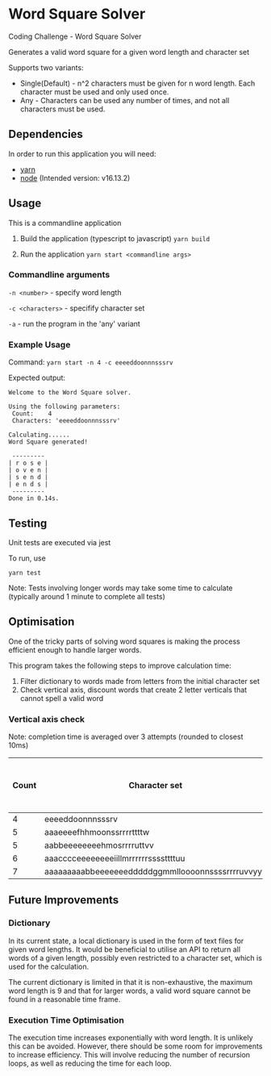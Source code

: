 # Word Square Solver

Coding Challenge - Word Square Solver

Generates a valid word square for a given word length and character set

Supports two variants:

- Single(Default) - n^2 characters must be given for n word length. Each character must be used and only used once.
- Any - Characters can be used any number of times, and not all characters must be used.

## Dependencies

In order to run this application you will need:

- [yarn](https://yarnpkg.com/)
- [node](https://nodejs.org/en/) (Intended version: v16.13.2)

## Usage

This is a commandline application

1. Build the application (typescript to javascript)
   `yarn build`

2. Run the application
   `yarn start <commandline args>`

### Commandline arguments

`-n <number>` - specify word length

`-c <characters>` - specifify character set

`-a` - run the program in the 'any' variant

### Example Usage

Command:
`yarn start -n 4 -c eeeeddoonnnsssrv`

Expected output:

```
Welcome to the Word Square solver.

Using the following parameters:
 Count:    4
 Characters: 'eeeeddoonnnsssrv'

Calculating......
Word Square generated!

 ---------
| r o s e |
| o v e n |
| s e n d |
| e n d s |
 ---------
Done in 0.14s.
```

## Testing

Unit tests are executed via jest

To run, use

`yarn test`

Note: Tests involving longer words may take some time to calculate (typically around 1 minute to complete all tests)

## Optimisation

One of the tricky parts of solving word squares is making the process efficient enough to handle larger words.

This program takes the following steps to improve calculation time:

1. Filter dictionary to words made from letters from the initial character set
2. Check vertical axis, discount words that create 2 letter verticals that cannot spell a valid word

### Vertical axis check

Note: completion time is averaged over 3 attempts (rounded to closest 10ms)

| Count | Character set                                     | Execution time without check (ms) | Execution time with check (ms) |
| ----- | ------------------------------------------------- | --------------------------------- | ------------------------------ |
| 4     | eeeeddoonnnsssrv                                  | 130                               | 130                            |
| 5     | aaaeeeefhhmoonssrrrrttttw                         | 570                               | 310                            |
| 5     | aabbeeeeeeeehmosrrrruttvv                         | 440                               | 280                            |
| 6     | aaacccceeeeeeeeiillmrrrrrrssssttttuu              | 30090                             | 6373                           |
| 7     | aaaaaaaaabbeeeeeeedddddggmmlloooonnssssrrrruvvyyy | 188500                            | 9230                           |

## Future Improvements

### Dictionary

In its current state, a local dictionary is used in the form of text files for given word lengths. It would be beneficial to utilise an API to return all words of a given length, possibly even restricted to a character set, which is used for the calculation.

The current dictionary is limited in that it is non-exhaustive, the maximum word length is 9 and that for larger words, a valid word square cannot be found in a reasonable time frame.

### Execution Time Optimisation

The execution time increases exponentially with word length. It is unlikely this can be avoided. However, there should be some room for improvements to increase efficiency. This will involve reducing the number of recursion loops, as well as reducing the time for each loop.
